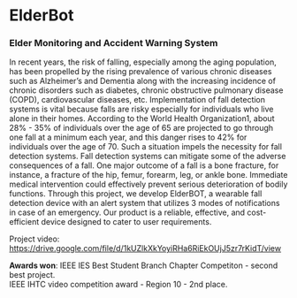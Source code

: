 # ElderBot
### Elder Monitoring and Accident Warning System

In recent years, the risk of falling, especially among the aging population, has been propelled by the rising prevalence of various chronic diseases such as Alzheimer’s and Dementia along with the increasing incidence of chronic disorders such as diabetes, chronic obstructive pulmonary disease (COPD), cardiovascular diseases, etc. Implementation of fall detection systems is vital because falls are risky especially for individuals who live alone in their homes. According to the World Health Organization1, about 28% - 35% of individuals over the age of 65 are projected to go through one fall at a minimum each year, and this danger rises to 42% for individuals over the age of 70. Such a situation impels the necessity for fall detection systems. Fall detection systems can mitigate some of the adverse consequences of a fall. One major outcome of a fall is a bone fracture, for instance, a fracture of the hip, femur, forearm, leg, or ankle bone. Immediate medical intervention could effectively prevent serious deterioration of bodily functions. Through this project, we develop ElderBOT, a wearable fall detection device with an alert system that utilizes 3 modes of notifications in case of an emergency. Our product is a reliable, effective, and cost-efficient device designed to cater to user requirements.

Project video: https://drive.google.com/file/d/1kUZlkXkYoyiRHa6RiEkOUjJ5zr7rKidT/view

**Awards won**: IEEE IES Best Student Branch Chapter Competiton - second best project.                                    
                IEEE IHTC video competition award - Region 10 - 2nd place.

